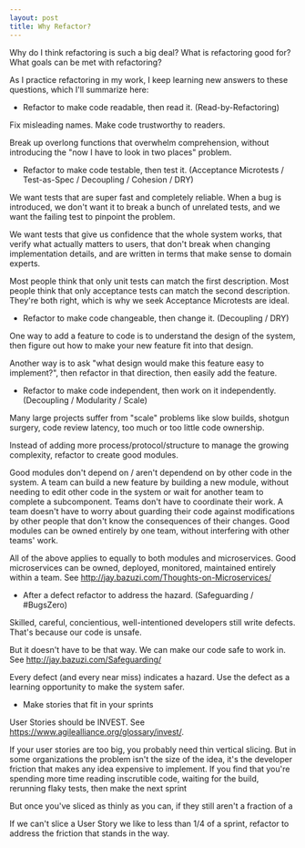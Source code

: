 ```yaml
---
layout: post
title: Why Refactor?
---
```


Why do I think refactoring is such a big deal? What is refactoring good for? What goals can be met with refactoring?

As I practice refactoring in my work, I keep learning new answers to these questions, which I'll summarize here:

* Refactor to make code readable, then read it. (Read-by-Refactoring)

Fix misleading names. Make code trustworthy to readers.

Break up overlong functions that overwhelm comprehension, without introducing the "now I have to look in two places" problem.

* Refactor to make code testable, then test it. (Acceptance Microtests / Test-as-Spec / Decoupling / Cohesion / DRY)

We want tests that are super fast and completely reliable. When a bug is introduced, we don't want it to break a bunch of unrelated tests, and we want the failing test to pinpoint the problem.

We want tests that give us confidence that the whole system works, that verify what actually matters to users, that don't break when changing implementation details, and are written in terms that make sense to domain experts.

Most people think that only unit tests can match the first description. Most people think that only acceptance tests can match the second description. They're both right, which is why we seek Acceptance Microtests are ideal.

* Refactor to make code changeable, then change it. (Decoupling / DRY)

One way to add a feature to code is to understand the design of the system, then figure out how to make your new feature fit into that design. 

Another way is to ask "what design would make this feature easy to implement?", then refactor in that direction, then easily add the feature.

* Refactor to make code independent, then work on it independently. (Decoupling / Modularity / Scale)

Many large projects suffer from "scale" problems like slow builds, shotgun surgery, code review latency, too much or too little code ownership.

Instead of adding more process/protocol/structure to manage the growing complexity, refactor to create good modules.

Good modules don't depend on / aren't dependend on by other code in the system. A team can build a new feature by building a new module, without needing to edit other code in the system or wait for another team to complete a subcomponent. Teams don't have to coordinate their work. A team doesn't have to worry about guarding their code against modifications by other people that don't know the consequences of their changes. Good modules can be owned entirely by one team, without interfering with other teams' work.

All of the above applies to equally to both modules and microservices. Good microservices can be owned, deployed, monitored, maintained entirely within a team. See http://jay.bazuzi.com/Thoughts-on-Microservices/

* After a defect refactor to address the hazard. (Safeguarding / #BugsZero)

Skilled, careful, concientious, well-intentioned developers still write defects. That's because our code is unsafe. 

But it doesn't have to be that way. We can make our code safe to work in. See http://jay.bazuzi.com/Safeguarding/

Every defect (and every near miss) indicates a hazard. Use the defect as a learning opportunity to make the system safer.

* Make stories that fit in your sprints

User Stories should be INVEST. See https://www.agilealliance.org/glossary/invest/. 

If your user stories are too big, you probably need thin vertical slicing. But in some organizations the problem isn't the size of the idea, it's the developer friction that makes any idea expensive to implement. If you find that you're spending more time reading inscrutible code, waiting for the build, rerunning flaky tests, then make the next sprint 

But once you've sliced as thinly as you can, if they still aren't a fraction of a 

If we can't slice a User Story we like to less than 1/4 of a sprint, refactor to address the friction that stands in the way.

